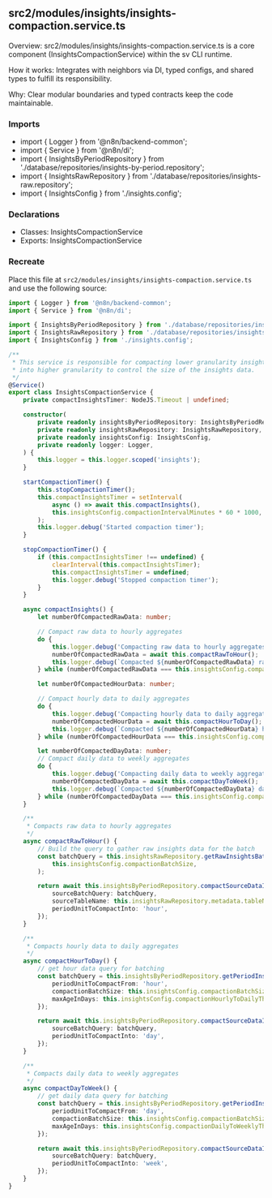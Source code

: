 ## src2/modules/insights/insights-compaction.service.ts

Overview: src2/modules/insights/insights-compaction.service.ts is a core component (InsightsCompactionService) within the sv CLI runtime.

How it works: Integrates with neighbors via DI, typed configs, and shared types to fulfill its responsibility.

Why: Clear modular boundaries and typed contracts keep the code maintainable.

### Imports

- import { Logger } from '@n8n/backend-common';
- import { Service } from '@n8n/di';
- import { InsightsByPeriodRepository } from './database/repositories/insights-by-period.repository';
- import { InsightsRawRepository } from './database/repositories/insights-raw.repository';
- import { InsightsConfig } from './insights.config';

### Declarations

- Classes: InsightsCompactionService
- Exports: InsightsCompactionService

### Recreate

Place this file at `src2/modules/insights/insights-compaction.service.ts` and use the following source:

```ts
import { Logger } from '@n8n/backend-common';
import { Service } from '@n8n/di';

import { InsightsByPeriodRepository } from './database/repositories/insights-by-period.repository';
import { InsightsRawRepository } from './database/repositories/insights-raw.repository';
import { InsightsConfig } from './insights.config';

/**
 * This service is responsible for compacting lower granularity insights data
 * into higher granularity to control the size of the insights data.
 */
@Service()
export class InsightsCompactionService {
	private compactInsightsTimer: NodeJS.Timeout | undefined;

	constructor(
		private readonly insightsByPeriodRepository: InsightsByPeriodRepository,
		private readonly insightsRawRepository: InsightsRawRepository,
		private readonly insightsConfig: InsightsConfig,
		private readonly logger: Logger,
	) {
		this.logger = this.logger.scoped('insights');
	}

	startCompactionTimer() {
		this.stopCompactionTimer();
		this.compactInsightsTimer = setInterval(
			async () => await this.compactInsights(),
			this.insightsConfig.compactionIntervalMinutes * 60 * 1000,
		);
		this.logger.debug('Started compaction timer');
	}

	stopCompactionTimer() {
		if (this.compactInsightsTimer !== undefined) {
			clearInterval(this.compactInsightsTimer);
			this.compactInsightsTimer = undefined;
			this.logger.debug('Stopped compaction timer');
		}
	}

	async compactInsights() {
		let numberOfCompactedRawData: number;

		// Compact raw data to hourly aggregates
		do {
			this.logger.debug('Compacting raw data to hourly aggregates');
			numberOfCompactedRawData = await this.compactRawToHour();
			this.logger.debug(`Compacted ${numberOfCompactedRawData} raw data to hourly aggregates`);
		} while (numberOfCompactedRawData === this.insightsConfig.compactionBatchSize);

		let numberOfCompactedHourData: number;

		// Compact hourly data to daily aggregates
		do {
			this.logger.debug('Compacting hourly data to daily aggregates');
			numberOfCompactedHourData = await this.compactHourToDay();
			this.logger.debug(`Compacted ${numberOfCompactedHourData} hourly data to daily aggregates`);
		} while (numberOfCompactedHourData === this.insightsConfig.compactionBatchSize);

		let numberOfCompactedDayData: number;
		// Compact daily data to weekly aggregates
		do {
			this.logger.debug('Compacting daily data to weekly aggregates');
			numberOfCompactedDayData = await this.compactDayToWeek();
			this.logger.debug(`Compacted ${numberOfCompactedDayData} daily data to weekly aggregates`);
		} while (numberOfCompactedDayData === this.insightsConfig.compactionBatchSize);
	}

	/**
	 * Compacts raw data to hourly aggregates
	 */
	async compactRawToHour() {
		// Build the query to gather raw insights data for the batch
		const batchQuery = this.insightsRawRepository.getRawInsightsBatchQuery(
			this.insightsConfig.compactionBatchSize,
		);

		return await this.insightsByPeriodRepository.compactSourceDataIntoInsightPeriod({
			sourceBatchQuery: batchQuery,
			sourceTableName: this.insightsRawRepository.metadata.tableName,
			periodUnitToCompactInto: 'hour',
		});
	}

	/**
	 * Compacts hourly data to daily aggregates
	 */
	async compactHourToDay() {
		// get hour data query for batching
		const batchQuery = this.insightsByPeriodRepository.getPeriodInsightsBatchQuery({
			periodUnitToCompactFrom: 'hour',
			compactionBatchSize: this.insightsConfig.compactionBatchSize,
			maxAgeInDays: this.insightsConfig.compactionHourlyToDailyThresholdDays,
		});

		return await this.insightsByPeriodRepository.compactSourceDataIntoInsightPeriod({
			sourceBatchQuery: batchQuery,
			periodUnitToCompactInto: 'day',
		});
	}

	/**
	 * Compacts daily data to weekly aggregates
	 */
	async compactDayToWeek() {
		// get daily data query for batching
		const batchQuery = this.insightsByPeriodRepository.getPeriodInsightsBatchQuery({
			periodUnitToCompactFrom: 'day',
			compactionBatchSize: this.insightsConfig.compactionBatchSize,
			maxAgeInDays: this.insightsConfig.compactionDailyToWeeklyThresholdDays,
		});

		return await this.insightsByPeriodRepository.compactSourceDataIntoInsightPeriod({
			sourceBatchQuery: batchQuery,
			periodUnitToCompactInto: 'week',
		});
	}
}

```
